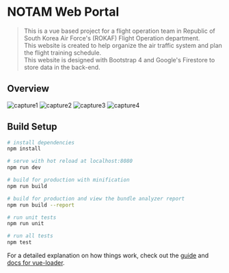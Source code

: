 # NOTAM Web Portal

> This is a vue based project for a flight operation team in Republic of South Korea Air Force's (ROKAF) Flight Operation department. </br>
This website is created to help organize the air traffic system and plan the flight training schedule. </br>
This website is designed with Bootstrap 4 and Google's Firestore to store data in the back-end. 

## Overview
![capture1](https://user-images.githubusercontent.com/37096378/53695944-16376b00-3e05-11e9-8a08-d9c220fdb64e.PNG)
![capture2](https://user-images.githubusercontent.com/37096378/53695965-6dd5d680-3e05-11e9-966f-efa164f28a33.PNG)
![capture3](https://user-images.githubusercontent.com/37096378/53695988-b097ae80-3e05-11e9-91d3-cb95a075dfb0.PNG)
![capture4](https://user-images.githubusercontent.com/37096378/53696009-f8b6d100-3e05-11e9-9d63-6526908f457b.PNG)


## Build Setup

``` bash
# install dependencies
npm install

# serve with hot reload at localhost:8080
npm run dev

# build for production with minification
npm run build

# build for production and view the bundle analyzer report
npm run build --report

# run unit tests
npm run unit

# run all tests
npm test
```

For a detailed explanation on how things work, check out the [guide](http://vuejs-templates.github.io/webpack/) and [docs for vue-loader](http://vuejs.github.io/vue-loader).
